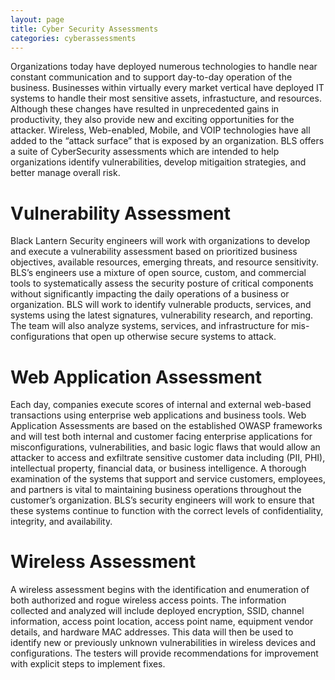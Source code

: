 ```yaml
---
layout: page
title: Cyber Security Assessments
categories: cyberassessments
---
```


Organizations today have deployed numerous technologies to handle near constant communication and to support day-to-day operation of the business.  Businesses within virtually every market vertical have deployed IT systems to handle their most sensitive assets, infrastucture, and resources.  Although these changes have resulted in unprecedented gains in productivity, they also provide new and exciting opportunities for the attacker. Wireless, Web-enabled, Mobile, and VOIP technologies have all added to the “attack surface” that is exposed by an organization.  BLS offers a suite of CyberSecurity assessments which are intended to help organizations identify vulnerabilities, develop mitigaition strategies, and better manage overall risk.

# Vulnerability Assessment

Black Lantern Security engineers will work with organizations to develop and execute a vulnerability assessment based on prioritized business objectives, available resources, emerging threats, and resource sensitivity.  BLS’s engineers use a mixture of open source, custom, and commercial tools to systematically assess the security posture of critical components without significantly impacting the daily operations of a business or organization.  BLS will work to identify vulnerable products, services, and systems using the latest signatures, vulnerability research, and reporting.  The team will also analyze systems, services, and infrastructure for mis-configurations that open up otherwise secure systems to attack.

# Web Application Assessment

Each day, companies execute scores of internal and external web-based transactions using enterprise web applications and business tools.  Web Application Assessments are based on the established OWASP frameworks and  will test both internal and customer facing enterprise applications for misconfigurations, vulnerabilities, and basic logic flaws that would allow an attacker to access and exfiltrate sensitive customer data including (PII, PHI), intellectual property, financial data, or business intelligence. A thorough examination of the systems that support and service customers, employees, and partners is vital to maintaining business operations throughout the customer’s organization.  BLS’s security engineers will work to ensure that these systems continue to function with the correct levels of confidentiality, integrity, and availability.

# Wireless Assessment

A wireless assessment begins with the identification and enumeration of both authorized and rogue wireless access points. The information collected and analyzed will include deployed encryption, SSID, channel information, access point location, access point name, equipment vendor details, and hardware MAC addresses.  This data will then be used to identify new or previously unknown vulnerabilities in wireless devices and configurations.  The testers will provide recommendations for improvement with explicit steps to implement fixes.